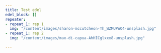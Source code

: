 ```yaml
---
title: Test edel
edel_block: []
repeater:
- repeat_1: rep 1
  img: "/content/images/sharon-mccutcheon-Th_WZMUPnO4-unsplash.jpg"
- repeat_1: rep 2
  img: "/content/images/max-di-capua-AhHICglxxx8-unsplash.jpg"

---
```

